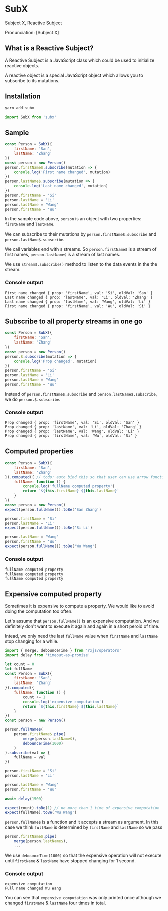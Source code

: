 # SubX

Subject X, Reactive Subject

Pronunciation: [Subject X]


## What is a Reactive Subject?

A Reactive Subject is a JavaScript class which could be used to initialize reactive objects.

A reactive object is a special JavaScript object which allows you to subscribe to its mutations.


## Installation

```
yarn add subx
```

```js
import SubX from 'subx'
```


## Sample

```js
const Person = SubX({
    firstName: 'San',
    lastName: 'Zhang'
})
const person = new Person()
person.firstName$.subscribe(mutation => {
    console.log('First name changed', mutation)
})
person.lastName$.subscribe(mutation => {
    console.log('Last name changed', mutation)
})
person.firstName = 'Si'
person.lastName = 'Li'
person.lastName = 'Wang'
person.firstName = 'Wu'
```

In the sample code above, `person` is an object with two properties: `firstName` and `lastName`.

We can subscribe to their mutations by `person.firstName$.subscribe` and `person.lastName$.subscribe`.

We call variables end with `$` streams. So `person.firstName$` is a stream of first names, `person.lastName$` is a stream of last names.

We use `stream$.subscribe()` method to listen to the data events in the the stream.

### Console output

```
First name changed { prop: 'firstName', val: 'Si', oldVal: 'San' }
Last name changed { prop: 'lastName', val: 'Li', oldVal: 'Zhang' }
Last name changed { prop: 'lastName', val: 'Wang', oldVal: 'Li' }
First name changed { prop: 'firstName', val: 'Wu', oldVal: 'Si' }
```


## Subscribe to all property streams in one go

```js
const Person = SubX({
    firstName: 'San',
    lastName: 'Zhang'
})
const person = new Person()
person.$.subscribe(mutation => {
    console.log('Prop changed', mutation)
})
person.firstName = 'Si'
person.lastName = 'Li'
person.lastName = 'Wang'
person.firstName = 'Wu'
```

Instead of `person.firstName$.subscribe` and `person.lastName$.subscribe`, we do `person.$.subscribe`.

### Console output

```
Prop changed { prop: 'firstName', val: 'Si', oldVal: 'San' }
Prop changed { prop: 'lastName', val: 'Li', oldVal: 'Zhang' }
Prop changed { prop: 'lastName', val: 'Wang', oldVal: 'Li' }
Prop changed { prop: 'firstName', val: 'Wu', oldVal: 'Si' }
```


## Computed properties

```js
const Person = SubX({
    firstName: 'San',
    lastName: 'Zhang'
}).computed({ // todo: auto bind this so that user can use arrow function
    fullName: function () {
        console.log('fullName computed property')
        return `${this.firstName} ${this.lastName}`
    }
})
const person = new Person()
expect(person.fullName()).toBe('San Zhang')

person.firstName = 'Si'
person.lastName = 'Li'
expect(person.fullName()).toBe('Si Li')

person.lastName = 'Wang'
person.firstName = 'Wu'
expect(person.fullName()).toBe('Wu Wang')
```

### Console output

```
fullName computed property
fullName computed property
fullName computed property
```


## Expensive computed property

Sometimes it is expensive to compute a property. We would like to avoid doing the computation too often.

Let's assume that `person.fullName()` is an expensive computation. And we definitely don't want to execute it again and again in a short peroid of time.

Intead, we only need the last `fullName` value when `firstName` and `lastName` stop changing for a while.

```js
import { merge, debounceTime } from 'rxjs/operators'
import delay from 'timeout-as-promise'

let count = 0
let fullName
const Person = SubX({
    firstName: 'San',
    lastName: 'Zhang'
}).computed({
    fullName: function () {
        count += 1
        console.log('expensive computation')
        return `${this.firstName} ${this.lastName}`
    }
})
const person = new Person()

person.fullName$(
    person.firstName$.pipe(
        merge(person.lastName$),
        debounceTime(1000)
    )
).subscribe(val => {
    fullName = val
})

person.firstName = 'Si'
person.lastName = 'Li'

person.lastName = 'Wang'
person.firstName = 'Wu'

await delay(1500)

expect(count).toBe(1) // no more than 1 time of expensive computation
expect(fullName).toBe('Wu Wang')
```

`person.fullName$` is a function and it accepts a stream as argument.
In this case we think `fullName` is determined by `firstName` and `lastName` so we pass

```js
person.firstName$.pipe(
    merge(person.lastName$),
    ...
```

We use `debounceTime(1000)` so that the expensive operation will not execute until `firstName` & `lastName` have stopped changing for 1 second.

### Console output

```
expensive computation
Full name changed Wu Wang
```

You can see that `expensive computation` was only printed once although we changed `firstName` & `lastName` four times in total.
